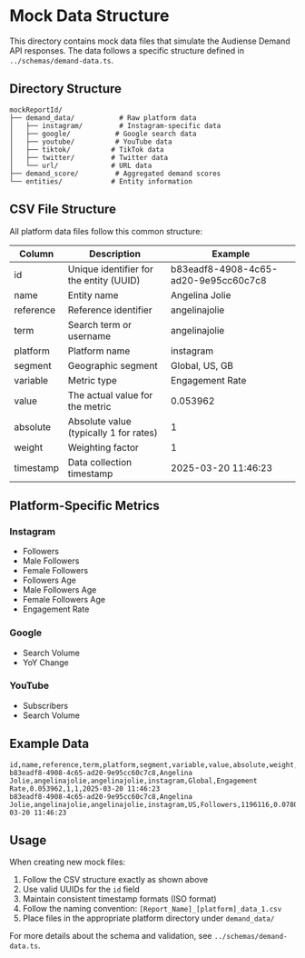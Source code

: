 # Mock Data Structure

This directory contains mock data files that simulate the Audiense Demand API responses. The data follows a specific structure defined in `../schemas/demand-data.ts`.

## Directory Structure

```
mockReportId/
├── demand_data/           # Raw platform data
│   ├── instagram/         # Instagram-specific data
│   ├── google/           # Google search data
│   ├── youtube/          # YouTube data
│   ├── tiktok/          # TikTok data
│   ├── twitter/         # Twitter data
│   └── url/             # URL data
├── demand_score/         # Aggregated demand scores
└── entities/            # Entity information
```

## CSV File Structure

All platform data files follow this common structure:

| Column      | Description                                          | Example                   |
|-------------|------------------------------------------------------|---------------------------|
| id          | Unique identifier for the entity (UUID)              | b83eadf8-4908-4c65-ad20-9e95cc60c7c8 |
| name        | Entity name                                          | Angelina Jolie           |
| reference   | Reference identifier                                 | angelinajolie            |
| term        | Search term or username                              | angelinajolie            |
| platform    | Platform name                                        | instagram                |
| segment     | Geographic segment                                   | Global, US, GB           |
| variable    | Metric type                                         | Engagement Rate          |
| value       | The actual value for the metric                     | 0.053962                 |
| absolute    | Absolute value (typically 1 for rates)              | 1                        |
| weight      | Weighting factor                                    | 1                        |
| timestamp   | Data collection timestamp                           | 2025-03-20 11:46:23      |

## Platform-Specific Metrics

### Instagram
- Followers
- Male Followers
- Female Followers
- Followers Age
- Male Followers Age
- Female Followers Age
- Engagement Rate

### Google
- Search Volume
- YoY Change

### YouTube
- Subscribers
- Search Volume

## Example Data

```csv
id,name,reference,term,platform,segment,variable,value,absolute,weight,timestamp
b83eadf8-4908-4c65-ad20-9e95cc60c7c8,Angelina Jolie,angelinajolie,angelinajolie,instagram,Global,Engagement Rate,0.053962,1,1,2025-03-20 11:46:23
b83eadf8-4908-4c65-ad20-9e95cc60c7c8,Angelina Jolie,angelinajolie,angelinajolie,instagram,US,Followers,1196116,0.07800394481690905,1,2025-03-20 11:46:23
```

## Usage

When creating new mock files:
1. Follow the CSV structure exactly as shown above
2. Use valid UUIDs for the `id` field
3. Maintain consistent timestamp formats (ISO format)
4. Follow the naming convention: `[Report_Name]_[platform]_data_1.csv`
5. Place files in the appropriate platform directory under `demand_data/`

For more details about the schema and validation, see `../schemas/demand-data.ts`.